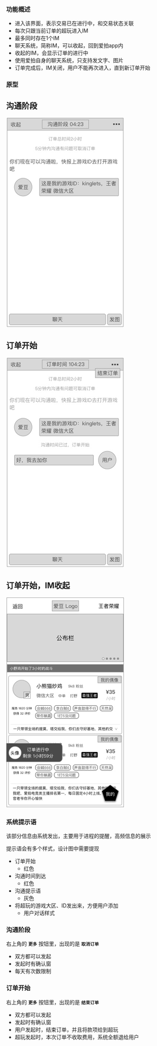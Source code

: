 ### 功能概述
* 进入该界面，表示交易已在进行中，和交易状态关联
* 每次只跟当前订单的超玩进入IM
* 最多同时存在1个IM
* 聊天系统，简称IM，可以收起，回到爱拍app内
* 收起的IM，会显示订单的进行中
* 使用爱拍自身的聊天系统，只支持发文字、图片
* 订单完成后，IM关闭，用户不能再次进入，直到新订单开始


### 原型
沟通阶段
---
![IM-沟通阶段](img/IM-沟通阶段.jpg)

订单开始
---
![IM-订单开始](img/IM-订单开始.jpg)

订单开始，IM收起
---
![IM收起](img/IM-收起.jpg)

### 系统提示语
该部分信息由系统发出，主要用于进程的提醒，高频信息的展示

提示语会有多个样式，设计图中需要提现

* 订单开始
	* 红色
* 沟通时间到达
	* 红色
* 沟通提示语
	* 灰色
* 将超玩的游戏大区、ID发出来，方便用户添加
	* 用户对话样式

### 沟通阶段
右上角的 **`更多`** 按钮里，出现的是 **`取消订单`**

* 双方都可以发起
* 发起时有确认窗
* 每天有次数限制

### 订单开始
右上角的 **`更多`** 按钮里，出现的是 **`结束订单`**

* 双方都可以发起
* 发起时有确认窗
* 用户发起时，结束订单，并且将款项给到超玩
* 超玩发起时，本次订单不收取费用，系统全额退给用户